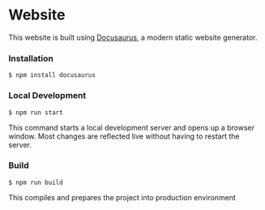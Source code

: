 # Website

This website is built using [Docusaurus](https://docusaurus.io/), a modern static website generator.

### Installation

```
$ npm install docusaurus
```

### Local Development

```
$ npm run start
```

This command starts a local development server and opens up a browser window. Most changes are reflected live without having to restart the server.


### Build

```
$ npm run build
```
This compiles and prepares the project into production environment
